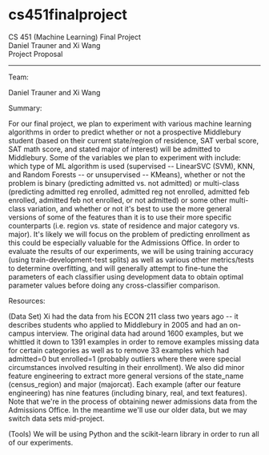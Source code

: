 cs451finalproject
=================

CS 451 (Machine Learning) Final Project  
Daniel Trauner and Xi Wang  
Project Proposal  

---

Team: 

Daniel Trauner and Xi Wang

Summary:

For our final project, we plan to experiment with various machine learning algorithms in order to predict whether or not a prospective Middlebury student (based on their current state/region of residence, SAT verbal score, SAT math score, and stated major of interest) will be admitted to Middlebury.  Some of the variables we plan to experiment with include: which type of ML algorithm is used (supervised -- LinearSVC (SVM), KNN, and Random Forests -- or unsupervised -- KMeans), whether or not the problem is binary (predicting admitted vs. not admitted) or multi-class (predicting admitted reg enrolled, admitted reg not enrolled, admitted feb enrolled, admitted feb not enrolled, or not admitted) or some other multi-class variation, and whether or not it's best to use the more general versions of some of the features than it is to use their more specific counterparts (i.e. region vs. state of residence and major category vs. major).  It's likely we will focus on the problem of predicting enrollment as this could be especially valuable for the Admissions Office.  In order to evaluate the results of our experiments, we will be using training accuracy (using train-development-test splits) as well as various other metrics/tests to determine overfitting, and will generally attempt to fine-tune the parameters of each classifier using development data to obtain optimal parameter values before doing any cross-classifier comparison.
	
Resources:

(Data Set) Xi had the data from his ECON 211 class two years ago -- it describes students who applied to Middlebury in 2005 and had an on-campus interview.  The original data had around 1600 examples, but we whittled it down to 1391 examples in order to remove examples missing data for certain categories as well as to remove 33 examples which had admitted=0 but enrolled=1 (probably outliers where there were special circumstances involved resulting in their enrollment).  We also did minor feature engineering to extract more general versions of the state_name (census_region) and major (majorcat).  Each example (after our feature engineering) has nine features (including binary, real, and text features).  Note that we're in the process of obtaining newer admissions data from the Admissions Office.  In the meantime we'll use our older data, but we may switch data sets mid-project.
	
(Tools) We will be using Python and the scikit-learn library in order to run all of our experiments.
